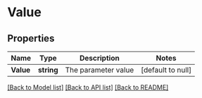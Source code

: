 # Value

## Properties
Name | Type | Description | Notes
------------ | ------------- | ------------- | -------------
**Value** | **string** | The parameter value | [default to null]

[[Back to Model list]](../README.md#documentation-for-models) [[Back to API list]](../README.md#documentation-for-api-endpoints) [[Back to README]](../README.md)

